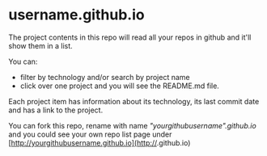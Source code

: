 # username.github.io
The project contents in this repo will read all your repos in github and it'll show them in a list.

You can:
* filter by technology and/or search by project name
* click over one project and you will see the README.md file.

Each project item has information about its technology, its last commit date and has a link to the project.

You can fork this repo, rename with name *"yourgithubusername".github.io* and you could see your own repo list page under [http://yourgithubusername.github.io](http://<yourgithubusername>.github.io) 


